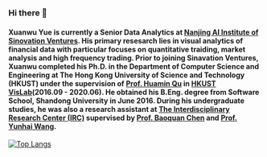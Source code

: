 ### Hi there 👋 
#### Xuanwu Yue is currently a Senior Data Analytics at [Nanjing AI Institute of Sinovation Ventures](https://chuangxin.com/). His primary resesarch lies in visual analytics of financial data with particular focuses on quantitative traiding, market analysis and high frequency trading. Prior to joining Sinavation Ventures, Xuanwu completed his Ph.D. in the Department of Computer Science and Engineering at The Hong Kong University of Science and Technology (HKUST) under the supervision of [Prof. Huamin Qu](http://www.huamin.org/) in [HKUST VisLab](http://vis.cse.ust.hk/)(2016.09 - 2020.06). He obtained his B.Eng. degree from Software School, Shandong University in June 2016. During his undergraduate studies, he was also a research assistant at [The Interdisciplinary Research Center (IRC)](http://irc.cs.sdu.edu.cn/) supervised by [Prof. Baoquan Chen](https://cfcs.pku.edu.cn/baoquan/) and [Prof. Yunhai Wang](http://www.yunhaiwang.net/).

[![Top Langs](https://github-readme-stats.vercel.app/api/top-langs/?username=vlux&layout=compact)](https://github.com/anuraghazra/github-readme-stats)

<!--
**vlux/vlux** is a ✨ _special_ ✨ repository because its `README.md` (this file) appears on your GitHub profile.

Here are some ideas to get you started:

- 🔭 I’m currently working on ...
- 🌱 I’m currently learning ...
- 👯 I’m looking to collaborate on ...
- 🤔 I’m looking for help with ...
- 💬 Ask me about ...
- 📫 How to reach me: ...
- 😄 Pronouns: ...
- ⚡ Fun fact: ...
-->
